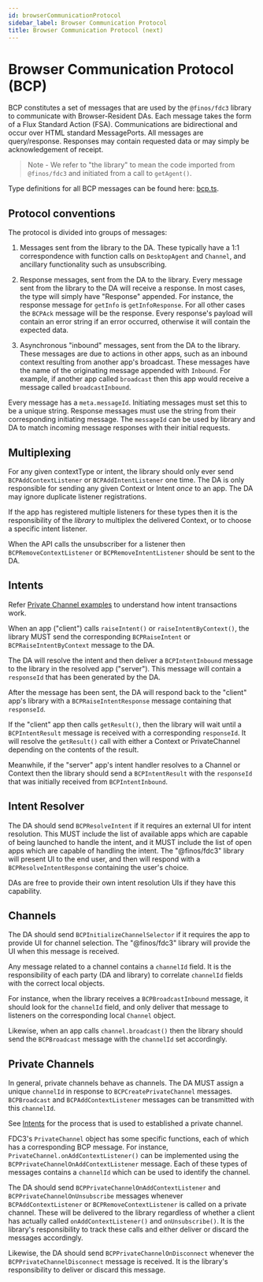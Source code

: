 ```yaml
---
id: browserCommunicationProtocol
sidebar_label: Browser Communication Protocol
title: Browser Communication Protocol (next)
---
```


# Browser Communication Protocol (BCP)

BCP constitutes a set of messages that are used by the `@finos/fdc3` library to communicate with Browser-Resident DAs. Each message takes the form of a Flux Standard Action (FSA). Communications are bidirectional and occur over HTML standard MessagePorts. All messages are query/response. Responses may contain requested data or may simply be acknowledgement of receipt.

> Note - We refer to "the library" to mean the code imported from `@finos/fdc3` and initiated from a call to `getAgent()`.

Type definitions for all BCP messages can be found here: [bcp.ts](TODO).

## Protocol conventions

The protocol is divided into groups of messages:

1) Messages sent from the library to the DA. These typically have a 1:1 correspondence with function calls on `DesktopAgent` and `Channel`, and ancillary functionality such as unsubscribing.

2) Response messages, sent from the DA to the library. Every message sent from the library to the DA will receive a response. In most cases, the type will simply have "Response" appended. For instance, the response message for `getInfo` is `getInfoResponse`. For all other cases the `BCPAck` message will be the response. Every response's payload will contain an error string if an error occurred, otherwise it will contain the expected data.

3) Asynchronous "inbound" messages, sent from the DA to the library. These messages are due to actions in other apps, such as an inbound context resulting from another app's broadcast. These messages have the name of the originating message appended with `Inbound`. For example, if another app called `broadcast` then this app would receive a message called `broadcastInbound`.

Every message has a `meta.messageId`. Initiating messages must set this to be a unique string. Response messages must use the string from their corresponding initiating message. The `messageId` can be used by library and DA to match incoming message responses with their initial requests.

## Multiplexing

For any given contextType or intent, the library should only ever send `BCPAddContextListener` or `BCPAddIntentListener` one time. The DA is only responsible for sending any given Context or Intent _once_ to an app. The DA may ignore duplicate listener registrations.

If the app has registered multiple listeners for these types then it is the responsibility of the _library_ to multiplex the delivered Context, or to choose a specific intent listener.

When the API calls the unsubscriber for a listener then `BCPRemoveContextListener` or `BCPRemoveIntentListener` should be sent to the DA.

## Intents

Refer [Private Channel examples](../ref/PrivateChannel.md#server-side-example) to understand how intent transactions work.

When an app ("client") calls `raiseIntent()` or `raiseIntentByContext()`, the library MUST send the corresponding `BCPRaiseIntent` or `BCPRaiseIntentByContext` message to the DA.

The DA will resolve the intent and then deliver a `BCPIntentInbound` message to the library in the resolved app ("server"). This message will contain a `responseId` that has been generated by the DA.

After the message has been sent, the DA will respond back to the "client" app's library with a `BCPRaiseIntentResponse` message containing that `responseId`.

If the "client" app then calls `getResult()`, then the library will wait until a `BCPIntentResult` message is received with a corresponding `responseId`. It will resolve the `getResult()` call with either a Context or PrivateChannel depending on the contents of the result.

Meanwhile, if the "server" app's intent handler resolves to a Channel or Context then the library should send a `BCPIntentResult` with the `responseId` that was initially received from `BCPIntentInbound`.


## Intent Resolver

The DA should send `BCPResolveIntent` if it requires an external UI for intent resolution. This MUST include the list of available apps which are capable of being launched to handle the intent, and it MUST include the list of open apps which are capable of handling the intent. The "@finos/fdc3" library will present UI to the end user, and then will respond with a `BCPResolveIntentResponse` containing the user's choice.

DAs are free to provide their own intent resolution UIs if they have this capability.

## Channels

The DA should send `BCPInitializeChannelSelector` if it requires the app to provide UI for channel selection. The "@finos/fdc3" library will provide the UI when this message is received.

Any message related to a channel contains a `channelId` field. It is the responsibility of each party (DA and library) to correlate `channelId` fields with the correct local objects.

For instance, when the library receives a `BCPBroadcastInbound` message, it should look for the `channelId` field, and only deliver that message to listeners on the corresponding local `Channel` object.

Likewise, when an app calls `channel.broadcast()` then the library should send the `BCPBroadcast` message with the `channelId` set accordingly.

## Private Channels

In general, private channels behave as channels. The DA MUST assign a unique `channelId` in response to `BCPCreatePrivateChannel` messages. `BCPBroadcast` and `BCPAddContextListener` messages can be transmitted with this `channelId`.

See [Intents](#intents) for the process that is used to established a private channel.

FDC3's `PrivateChannel` object has some specific functions, each of which has a corresponding BCP message. For instance, `PrivateChannel.onAddContextListener()` can be implemented using the `BCPPrivateChannelOnAddContextListener` message. Each of these types of messages contains a `channelId` which can be used to identify the channel.

The DA should send `BCPPrivateChannelOnAddContextListener` and `BCPPrivateChannelOnUnsubscribe` messages whenever `BCPAddContextListener` or `BCPRemoveContextListener` is called on a private channel. These will be delivered to the library regardless of whether a client has actually called `onAddContextListener()` and `onUnsubscribe()`. It is the library's responsibility to track these calls and either deliver or discard the messages accordingly.

Likewise, the DA should send `BCPPrivateChannelOnDisconnect` whenever the `BCPPrivateChannelDisconnect` message is received. It is the library's responsibility to deliver or discard this message.

